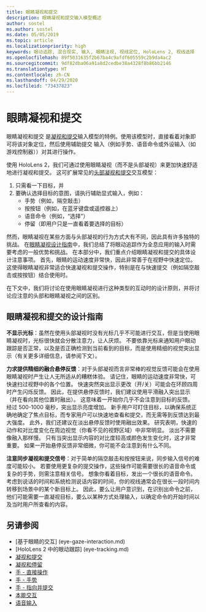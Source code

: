 ```yaml
---
title: 眼睛凝视和提交
description: 眼睛凝视和提交输入模型概述
author: sostel
ms.author: sostel
ms.date: 05/05/2019
ms.topic: article
ms.localizationpriority: high
keywords: 眼动追踪, 混合现实, 输入, 眼睛注视, 视线定位, HoloLens 2, 视线选择
ms.openlocfilehash: 89f5031635f2b67ba4c9afdf605559c2b9da4ac2
ms.sourcegitcommit: 9df82dba06a91a8d2cedbe38a4328f8b86bb2146
ms.translationtype: HT
ms.contentlocale: zh-CN
ms.lasthandoff: 04/29/2020
ms.locfileid: "73437823"
---
```

# <a name="eye-gaze-and-commit"></a>眼睛凝视和提交
眼睛凝视和提交  是[凝视和提交](gaze-and-commit.md)输入模型的特例。使用该模型时，直接看着对象即可将该对象定位，然后使用辅助提交  输入（例如手势、语音命令或外设输入（如游戏控制器））对其进行操作。 

使用 HoloLens 2，我们可通过使用眼睛凝视（而不是头部凝视）来更加快速舒适地进行凝视和提交。  这可扩展常见的[头部凝视和提交](gaze-and-commit.md)交互模型： 
1. 只需看一下目标，并 
2. 要确认选择目标的意图，请执行辅助显式输入，例如：  
   - 手势（例如，隔空敲击）
   - 按按钮（例如，在蓝牙键盘或遥控器上）
   - 语音命令（例如，“选择”）
   - 停留（即用户只是一直看着要选择的目标）

然而，眼睛凝视在某些方面与头部凝视的行为方式大有不同，因此具有许多独特的挑战。 在[眼睛凝视设计指南](eye-tracking.md)中，我们总结了将眼动追踪作为全息应用的输入时需要考虑的一般优势和挑战。 在本部分中，我们重点介绍眼睛凝视和提交的具体设计注意事项。 
首先，眼睛的运动速度非常快，因此非常善于在视野中快速定位。 这使得眼睛凝视非常适合快速凝视和提交操作，特别是在与快速提交（例如隔空敲击或按按钮）结合使用时。
   
在下文中，我们将讨论在使用眼睛凝视进行这种类型的互动时的设计原则，并将讨论应注意的头部和眼睛凝视之间的区别。

## <a name="design-guidelines-for-eye-gaze-and-commit"></a>眼睛凝视和提交的设计指南

**不显示光标**：虽然在使用头部凝视时没有光标几乎不可能进行交互，但是当使用眼睛凝视时，光标很快就会分散注意力，让人厌烦。 不要依靠光标来通知用户眼动跟踪是否正常，以及是否正确检测到当前看到的目标，而是使用精细的视觉突出显示（有关更多详细信息，请参阅下文）。

**力求提供精细的融合悬停反馈**：对于头部凝视而言非常棒的视觉反馈可能会在使用眼睛凝视时产生让人无所适从的糟糕体验。 请记住，眼睛的运动速度非常快，可快速扫过视野中的各个位置。 快速突然突出显示更改（开/关）可能会在环顾四周时产生闪烁反馈。 因此，在提供悬停反馈时，我们建议使用平滑融入突出显示（并在看向其他位置时融出）。 这意味着一开始你几乎不会注意到目标的反馈。 经过 500-1000 毫秒，突出显示亮度增加。 新手用户可盯住目标，以确保系统正确地确定了焦点目标，而专家用户可以快速地查看和提交，而无需等到反馈达到最大强度。 此外，我们还建议在淡出悬停反馈时使用融出效果。 研究表明，快速的动作和对比度变化在周边视觉（你看不见的视野区域）中非常明显。
淡出不需要像融入那样慢。 只有当突出显示内容的对比度较高或颜色发生变化时，这才非常重要。 如果一开始悬停反馈非常细微，你可能不会注意到有什么不同。

**注意同步凝视和提交信号**：对于简单的隔空敲击和按按钮来说，同步输入信号的难度可能较小。 若要使用更复杂的提交操作，这些操作可能需要很长的语音命令或复杂的手势，则需注意相关信号。 想象你看着目标，发出一个很长的语音命令。 考虑到说话的时间和系统检测说话内容的时间，你的视线通常会在很长一段时间内转移到场景中的某个新目标上。 因此，要么让用户意识到，在识别出命令之前，他们可能需要一直凝视目标，要么以某种方式处理输入，以确定命令的开始时间以及当时用户所查看的内容。

## <a name="see-also"></a>另请参阅
* [基于眼睛的交互] (eye-gaze-interaction.md)
* [HoloLens 2 中的眼动跟踪] (eye-tracking.md)
* [凝视和提交](gaze-and-commit.md)
* [凝视和停留](gaze-and-dwell.md)
* [手 - 直接操作](direct-manipulation.md)
* [手 - 手势](gaze-and-commit.md#composite-gestures)
* [手 - 指向并提交](point-and-commit.md)
* [本能交互](interaction-fundamentals.md)
* [语音输入](voice-input.md)
